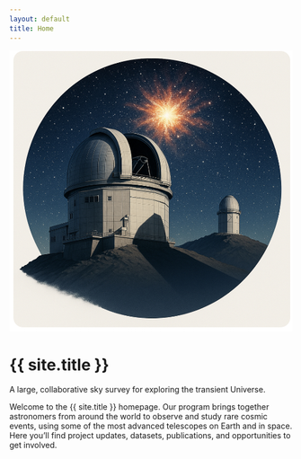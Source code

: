 ```yaml
---
layout: default
title: Home
---
```


<div class="intro">
  <img src="image.jpeg" alt="Observing Program" class="intro-image">
  <h1>{{ site.title }}</h1>
  <p class="tagline">A large, collaborative sky survey for exploring the transient Universe.</p>
</div>

<section class="about">
  <p>
    Welcome to the {{ site.title }} homepage. Our program brings together astronomers from around the world
    to observe and study rare cosmic events, using some of the most advanced telescopes on Earth and in space.
    Here you’ll find project updates, datasets, publications, and opportunities to get involved.
  </p>
</section>
